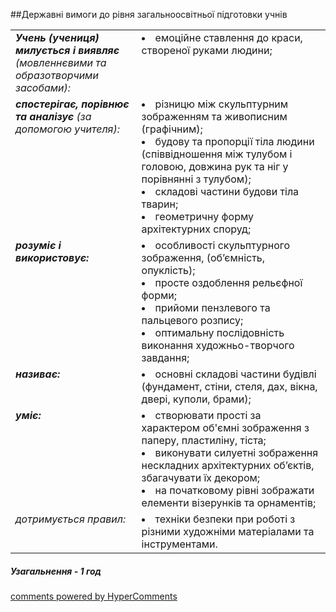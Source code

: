 <div id="hypercomments_widget" class="js-hypercomments-widget invisible"></div>

##Державні вимоги до рівня загальноосвітньої підготовки учнів

<table>
<tbody>
<tr>
<td width="40%" style="vertical-align:top !important;">
<i><b>Учень (учениця) милується і виявляє</b> (мовленнєвими та образотворчими засобами):</i><br>
</td>
<td style="vertical-align:top !important;">
<li>емоційне ставлення до краси, створеної руками людини;</li>
</td>
</tr>
<tr>
<td width="40%" style="vertical-align:top !important;">
<i><b>спостерігає, порівнює та аналізує</b> (за допомогою учителя):</i><br>
</td>
<td>
<li>різницю між скульптурним зображенням та живописним (графічним);</li>
<li>будову та пропорції тіла людини (співвідношення між тулубом і головою, довжина рук та ніг у порівнянні з тулубом);</li>
<li>складові частини будови тіла тварин;</li>
<li>геометричну форму архітектурних споруд;</li>
</td>
</tr>
<tr>
<td width="40%" style="vertical-align:top !important;">
<i><b>розуміє і використовує:</b></i><br>
</td>
<td>
<li>особливості скульптурного зображення, (об’ємність, опуклість);</li>
<li>просте оздоблення рельєфної форми;</li>
<li>прийоми пензлевого та пальцевого розпису;</li>
<li>оптимальну послідовність виконання художньо-творчого завдання;</li>
</td>
</tr>
<tr>
<td width="40%" style="vertical-align:top !important;">
<i><b>називає:</b></i><br>
</td>
<td>
<li>основні складові частини будівлі (фундамент, стіни, стеля, дах, вікна, двері, куполи, брами);</li>
</td>
</tr>
<tr>
<td width="40%" style="vertical-align:top !important;">
<i><b>уміє:</b></i><br>
</td>
<td>
<li>створювати прості за характером об'ємні зображення з паперу, пластиліну, тіста;</li>
<li>виконувати силуетні зображення нескладних архітектурних об’єктів, збагачувати їх декором;</li>
<li>на початковому рівні зображати елементи візерунків та орнаментів;</li>
</td>
</tr>
<tr>
<td width="40%" style="vertical-align:top !important;">
<i>дотримується правил:</i><br>
</td>
<td>
<li>техніки безпеки при роботі з різними художніми матеріалами та інструментами.</li>
</td>
</tr>
</tbody>
</table>

<h5>Узагальнення - 1 год</h5>


<div class="js-hypercomments-container">
    <a href="http://hypercomments.com" class="hc-link" title="comments widget">comments powered by HyperComments</a>
</div>